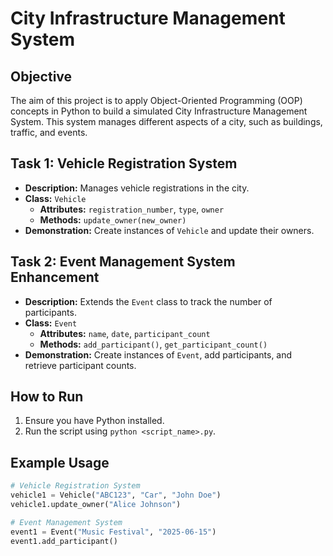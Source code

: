 # City Infrastructure Management System

## Objective
The aim of this project is to apply Object-Oriented Programming (OOP) concepts in Python to build a simulated City Infrastructure Management System. This system manages different aspects of a city, such as buildings, traffic, and events.

## Task 1: Vehicle Registration System
- **Description:** Manages vehicle registrations in the city.
- **Class:** `Vehicle`
  - **Attributes:** `registration_number`, `type`, `owner`
  - **Methods:** `update_owner(new_owner)`
- **Demonstration:** Create instances of `Vehicle` and update their owners.

## Task 2: Event Management System Enhancement
- **Description:** Extends the `Event` class to track the number of participants.
- **Class:** `Event`
  - **Attributes:** `name`, `date`, `participant_count`
  - **Methods:** `add_participant()`, `get_participant_count()`
- **Demonstration:** Create instances of `Event`, add participants, and retrieve participant counts.

## How to Run
1. Ensure you have Python installed.
2. Run the script using `python <script_name>.py`.

## Example Usage
```python
# Vehicle Registration System
vehicle1 = Vehicle("ABC123", "Car", "John Doe")
vehicle1.update_owner("Alice Johnson")

# Event Management System
event1 = Event("Music Festival", "2025-06-15")
event1.add_participant()
